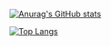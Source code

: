 [![Anurag's GitHub stats](https://github-readme-stats.vercel.app/api?username=signebedi&theme=dracula)](https://github.com/anuraghazra/github-readme-stats)

[![Top Langs](https://github-readme-stats.vercel.app/api/top-langs/?username=signebedi&theme=dracula&layout=compact)](https://github.com/anuraghazra/github-readme-stats)

